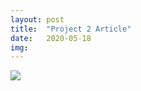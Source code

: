 ```yaml
---
layout: post
title:  "Project 2 Article"
date:   2020-05-18
img:
---
```

<img src="{{site.baseurl}}/assets/img/DesignImages/FinalMag.pdf">  
